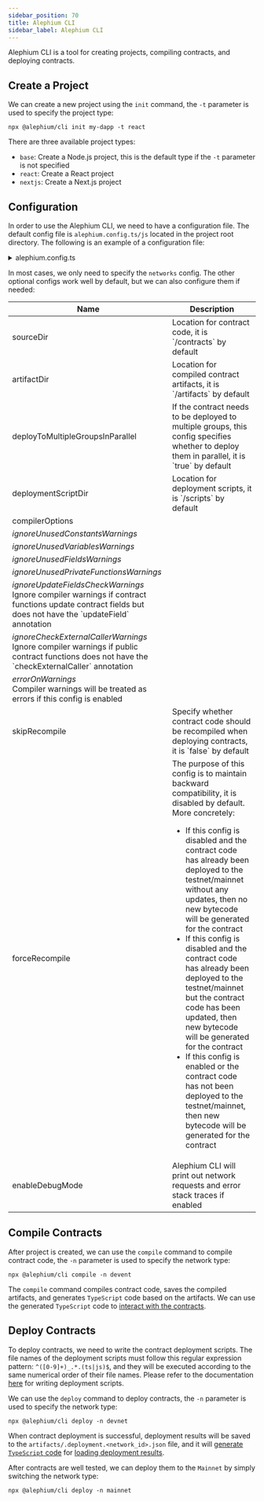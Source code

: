 ```yaml
---
sidebar_position: 70
title: Alephium CLI
sidebar_label: Alephium CLI
---
```


Alephium CLI is a tool for creating projects, compiling contracts, and deploying contracts.

## Create a Project

We can create a new project using the `init` command, the `-t` parameter is used to specify the project type:

```shell
npx @alephium/cli init my-dapp -t react
```

There are three available project types:

* `base`: Create a Node.js project, this is the default type if the `-t` parameter is not specified
* `react`: Create a React project
* `nextjs`: Create a Next.js project

## Configuration

In order to use the Alephium CLI, we need to have a configuration file. The default config file is `alephium.config.ts/js` located in the project root directory. The following is an example of a configuration file:

<details>
<summary>alephium.config.ts</summary>
<p>

```typescript
import { Configuration } from '@alephium/cli'

const configuration: Configuration = {
  // The `networks` field specifies configurations for different networks. It supports three types of networks: devnet, testnet, and mainnet
  networks: {
    devnet: {
      // The `nodeUrl` is the url of the full node
      nodeUrl: 'http://localhost:22973',
      // The purpose of private key is for deploying contracts. Since Alephium currently has 4 groups,
      // the maximum length of `privateKeys` is 4, and each group can have at most one private key.
      // If you only need to deploy contracts to one group, you only need to specify one private key.
      privateKeys: ['a642942e67258589cd2b1822c631506632db5a12aabcf413604e785300d762a5'],
      // The `deploymentFile` field is an optional config. If it is not specified, the default path
      // is `<project_root>/artifacts/.deployment.<network_id>.json`.
      deploymentFile: './deployments/.deployment.devnet.json',
      // The `confirmations` field is used to specify the number of block confirmations to wait for
      // after contract deployment. This is an optional config. If it is not specified, it defaults
      // to 1 for devnet and 2 for testnet and mainnet.
      confirmations: 1
    }
  }
}

// You must export the `configuration` from the config file
export default configuration
```

</p></details>

In most cases, we only need to specify the `networks` config. The other optional configs work well by default, but we can also configure them if needed:

<table>
 <thead>
   <tr>
     <th>Name</th>
     <th>Description</th>
   </tr>
 </thead>
 <tbody>
   <tr>
     <td>sourceDir</td>
     <td>Location for contract code, it is `<project_root>/contracts` by default</td>
   </tr>
   <tr>
     <td>artifactDir</td>
     <td>Location for compiled contract artifacts, it is `<project_root>/artifacts` by default</td>
   </tr>
   <tr>
     <td>deployToMultipleGroupsInParallel</td>
     <td>If the contract needs to be deployed to multiple groups, this config specifies whether to deploy them in parallel, it is `true` by default</td>
   </tr>
   <tr>
     <td>deploymentScriptDir</td>
     <td>Location for deployment scripts, it is `<project_root>/scripts` by default</td>
   </tr>
   <tr>
     <td rowspan={8}>compilerOptions</td>
   </tr>
   <tr>
     <td><i>ignoreUnusedConstantsWarnings</i></td>
   </tr>
   <tr>
     <td><i>ignoreUnusedVariablesWarnings</i></td>
   </tr>
   <tr>
     <td><i>ignoreUnusedFieldsWarnings</i></td>
   </tr>
   <tr>
     <td><i>ignoreUnusedPrivateFunctionsWarnings</i></td>
   </tr>
   <tr>
     <td><i>ignoreUpdateFieldsCheckWarnings</i><br/>Ignore compiler warnings if contract functions update contract fields but does not have the `updateField` annotation</td>
   </tr>
   <tr>
     <td><i>ignoreCheckExternalCallerWarnings</i><br/>Ignore compiler warnings if public contract functions does not have the `checkExternalCaller` annotation</td>
   </tr>
   <tr>
     <td><i>errorOnWarnings</i><br/>Compiler warnings will be treated as errors if this config is enabled</td>
   </tr>
   <tr>
     <td>skipRecompile</td>
     <td>Specify whether contract code should be recompiled when deploying contracts, it is `false` by default</td>
   </tr>
   <tr>
     <td>forceRecompile</td>
     <td>
       The purpose of this config is to maintain backward compatibility, it is disabled by default. More concretely:
       <ul>
         <li>
           If this config is disabled and the contract code has already been deployed to the testnet/mainnet without any updates, then no new bytecode will be generated for the contract
         </li>
         <li>
           If this config is disabled and the contract code has already been deployed to the testnet/mainnet but the contract code has been updated, then new bytecode will be generated for the contract
         </li>
         <li>
           If this config is enabled or the contract code has not been deployed to the testnet/mainnet, then new bytecode will be generated for the contract
         </li>
       </ul>
     </td>
   </tr>
   <tr>
     <td>enableDebugMode</td>
     <td>Alephium CLI will print out network requests and error stack traces if enabled</td>
   </tr>
 </tbody>
</table>

## Compile Contracts

After project is created, we can use the `compile` command to compile contract code, the `-n` parameter is used to specify the network type:

```shell
npx @alephium/cli compile -n devent
```

The `compile` command compiles contract code, saves the compiled artifacts, and generates `TypeScript` code based on the artifacts. We can use the generated `TypeScript` code to [interact with the contracts](./interact-with-contracts.md).

## Deploy Contracts

To deploy contracts, we need to write the contract deployment scripts. The file names of the deployment scripts must follow this regular expression pattern: `^([0-9]+)_.*.(ts|js)$`, and they will be executed according to the same numerical order of their file names. Please refer to the documentation [here](/dapps/tutorials/quick-start#deploy-your-contract) for writing deployment scripts.

We can use the `deploy` command to deploy contracts, the `-n` parameter is used to specify the network type:

```shell
npx @alephium/cli deploy -n devnet
```

When contract deployment is successful, deployment results will be saved to the `artifacts/.deployment.<network_id>.json` file, and it will [generate `TypeScript` code](https://github.com/alephium/nextjs-template/blob/main/artifacts/ts/deployments.ts) for [loading deployment results](https://github.com/alephium/nextjs-template/blob/1e5b2b5ce69ba830782383f48210303151937cf2/src/services/utils.tsx#L18).

After contracts are well tested, we can deploy them to the `Mainnet` by simply switching the network type:

```shell
npx @alephium/cli deploy -n mainnet
```

